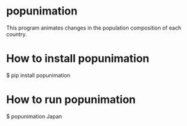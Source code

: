 # popunimation
This program animates changes in the population composition of each country.

# How to install popunimation
$ pip install popunimation

# How to run popunimation

$ popunimation Japan
